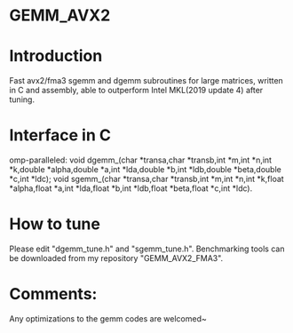 # GEMM_AVX2

# Introduction

Fast avx2/fma3 sgemm and dgemm subroutines for large matrices, written in C and assembly, able to outperform Intel MKL(2019 update 4) after tuning.


# Interface in C

omp-paralleled: void dgemm_(char *transa,char *transb,int *m,int *n,int *k,double *alpha,double *a,int *lda,double *b,int *ldb,double *beta,double *c,int *ldc); void sgemm_(char *transa,char *transb,int *m,int *n,int *k,float *alpha,float *a,int *lda,float *b,int *ldb,float *beta,float *c,int *ldc).


# How to tune

Please edit "dgemm_tune.h" and "sgemm_tune.h". Benchmarking tools can be downloaded from my repository "GEMM_AVX2_FMA3".

# Comments:

Any optimizations to the gemm codes are welcomed~
